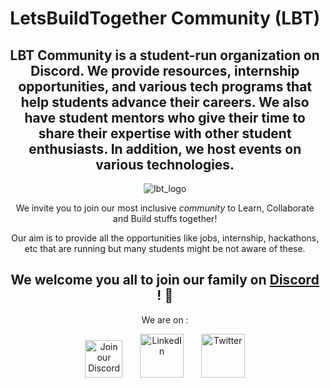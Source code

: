 <div align="center">
    
<h1>LetsBuildTogether Community (LBT) </h1>

<h2>LBT Community is a student-run organization on Discord. We provide resources, internship opportunities, and various tech programs that help students advance their careers. We also have student mentors who give their time to share their expertise with other student enthusiasts. In addition, we host events on various technologies.</h2>

<img src="https://github.com/helper-uttam/Website/blob/main/assets/LBT_logo_light.jpeg" alt="lbt_logo"/>

<p> We invite you to join our most inclusive <i> community </i> to Learn, Collaborate and Build stuffs together! </p>

<p> Our aim is to provide all the opportunities like jobs, internship, hackathons, etc that are running but many students might be not aware of these. </p>

<h2> We welcome you all to join our family on <a href="https://discord.gg/TDzPbqwy">Discord </a>! 🎉</h2>

</div>

<p align="center">We are on : </p>
    
<p align="center">
    <a align="center" href="https://discord.gg/TDzPbqwy"><img src="https://github.com/helper-uttam/Website/blob/main/assets/discord.png?raw=true" heigth="60" width="60" alt="Join our Discord community here" /></a>
  &nbsp; &nbsp; &nbsp;
    <a align="center" href="https://www.linkedin.com/company/letsbuildtogether/mycompany/"><img src="https://github.com/helper-uttam/Website/blob/main/assets/linkedin.png?raw=true" heigth="70" width="70" alt="LinkedIn" /></a>
     &nbsp; &nbsp; &nbsp;
        <a align="center" href="https://twitter.com/LBT_Community"><img src="https://github.com/helper-uttam/Website/blob/main/assets/twitter_logo.png?raw=true" heigth="70" width="70" alt="Twitter" /></a>
</p>


